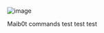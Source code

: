 #  
![image](https://user-images.githubusercontent.com/94239373/141654044-cad95f96-1953-42aa-8bf0-270efd632e47.png)

Maib0t 
commands 
test 
test 
test 
